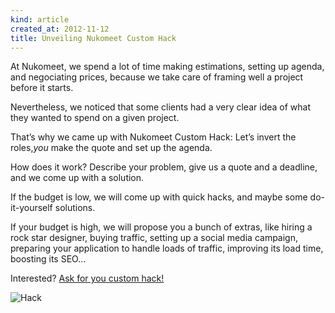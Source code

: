 ```yaml
---
kind: article
created_at: 2012-11-12
title: Unveiling Nukomeet Custom Hack
---
```


At Nukomeet, we spend a lot of time making estimations, setting up agenda, and
negociating prices, because we take care of framing well a project before it
starts. 

Nevertheless, we noticed that some clients had a very clear idea of what they
wanted to spend on a given project. 

That’s why we came up with Nukomeet Custom Hack: Let’s invert the roles,*you*
make the quote and set up the agenda. 

How does it work? Describe your problem, give us a quote and a deadline, and we
come up with a solution.

If the budget is low, we will come up with quick hacks, and maybe some
do-it-yourself solutions.

If your budget is high, we will propose you a bunch of extras, like hiring
a rock star designer, buying traffic, setting up a social media campaign,
preparing your application to handle loads of traffic, improving its load time,
boosting its SEO...

Interested? [Ask for you custom hack!](mailto:bonjour@nukomeet.com)

![Hack](/assets/images/products/hack.png "hacker emblem")